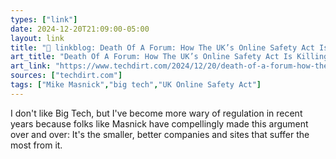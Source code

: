 ```yaml
---
types: ["link"]
date: 2024-12-20T21:09:00-05:00
layout: link
title: "🔗 linkblog: Death Of A Forum: How The UK’s Online Safety Act Is Killing Communities'"
art_title: "Death Of A Forum: How The UK’s Online Safety Act Is Killing Communities"
art_link: "https://www.techdirt.com/2024/12/20/death-of-a-forum-how-the-uks-online-safety-act-is-killing-communities/"
sources: ["techdirt.com"]
tags: ["Mike Masnick","big tech","UK Online Safety Act"]
---
```

I don't like Big Tech, but I've become more wary of regulation in recent years because folks like Masnick have compellingly made this argument over and over: It's the smaller, better companies and sites that suffer the most from it.
